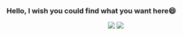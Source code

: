 ### Hello, I wish you could find what you want here😄

<div align="center"> <img src="https://github-readme-stats.vercel.app/api?username=BlueCitizens&show_icons=true&theme=shadow_green&hide_rank=true&include_all_commits=true" /> <img src="https://github-readme-stats.vercel.app/api/top-langs/?username=BlueCitizens&hide=javascript,css,scss,stylus" /> </div>


<!--
**BlueCitizens/BlueCitizens** is a ✨ _special_ ✨ repository because its `README.md` (this file) appears on your GitHub profile.

Here are some ideas to get you started:

- 🔭 I’m currently working on ...
- 🌱 I’m currently learning ...
- 👯 I’m looking to collaborate on ...
- 🤔 I’m looking for help with ...
- 💬 Ask me about ...
- 📫 How to reach me: ...
- 😄 Pronouns: ...
- ⚡ Fun fact: ...
-->
